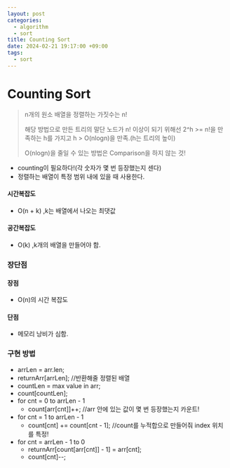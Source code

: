 ```yaml
---
layout: post
categories:
  - algorithm
  - sort
title: Counting Sort
date: 2024-02-21 19:17:00 +09:00
tags:
  - sort
---
```

# Counting Sort
>n개의 원소 배열을 정렬하는 가짓수는 n!
>
>해당 방법으로 만든 트리의 말단 노드가 n! 이상이 되기 위해선 2^h >= n!을 만족하는 h를 가지고 h > O(nlogn)을 만족.(h는 트리의 높이)
>
>O(nlogn)을 줄일 수 있는 방법은 Comparison을 하지 않는 것!

- counting이 필요하다!(각 숫자가 몇 번 등장했는지 센다)
- 정렬하는 배열이 특정 범위 내에 있을 때 사용한다.

#### 시간복잡도
- O(n + k) ,k는 배열에서 나오는 최댓값
#### 공간복잡도
- O(k) ,k개의 배열을 만들어야 함.

### 장단점
#### 장점
- O(n)의 시간 복잡도
#### 단점
- 메모리 낭비가 심함.
### 구현 방법
- arrLen = arr.len;
- returnArr\[arrLen]; //반환해줄 정렬된 배열
- countLen = max value in arr;
- count\[countLen];
- for cnt = 0 to arrLen - 1
	- count\[arr\[cnt]]++; //arr 안에 있는 값이 몇 번 등장했는지 카운트!
- for cnt = 1 to arrLen - 1
	- count\[cnt] += count\[cnt - 1]; //count를 누적합으로 만들어줘 index 위치를 특정!
- for cnt = arrLen - 1 to 0
	- returnArr\[count\[arr\[cnt]] - 1] = arr\[cnt];
	- count\[cnt]--;